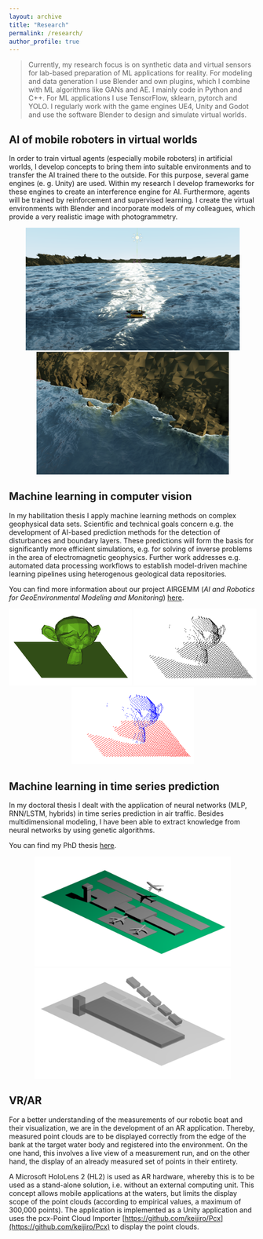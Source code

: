 ```yaml
---
layout: archive
title: "Research"
permalink: /research/
author_profile: true
---
```


> Currently, my research focus is on synthetic data and virtual sensors for lab-based preparation of ML applications for reality. For modeling and data generation I use Blender and own plugins, which I combine with ML algorithms like GANs and AE. I mainly code in Python and C++. For ML applications I use TensorFlow, sklearn, pytorch and YOLO. I regularly work with the game engines UE4, Unity and Godot and use the software Blender to design and simulate virtual worlds.

## AI of mobile roboters in virtual worlds 

In order to train virtual agents (especially mobile roboters) in artificial worlds, I develop concepts to bring them into suitable environments and to transfer the AI trained there to the outside. For this purpose, several game engines (e. g. Unity) are used. Within my research I develop frameworks for these engines to create an interference engine for AI. Furthermore, agents will be trained by reinforcement and supervised learning. I create the virtual environments with Blender and incorporate models of my colleagues, which provide a very realistic image with photogrammetry.

<center>
    <img src="../images/research/elisim4.png" alt="Sim1" height="250"/>
    <img src="../images/research/elisim2.png" alt="Sim2" height="250"/>
</center>

## Machine learning in computer vision 

In my habilitation thesis I apply machine learning methods on complex geophysical data sets. Scientific and technical goals concern e.g. the development of AI-based prediction methods for the detection of disturbances and boundary layers. These predictions will form the basis for significantly more efficient simulations, e.g. for solving of inverse problems in the area of electromagnetic geophysics. Further work addresses e.g. automated data processing workflows to establish model-driven machine learning pipelines using heterogenous geological data repositories.

You can find more information about our project AIRGEMM (*AI and Robotics for GeoEnvironmental Modeling and Monitoring*) [here](https://tu-freiberg.de/airgemm).

<center>
    <img src="../images/suz.png" alt="Mesh" width="250"/>
    <img src="../images/suz2.png" alt="Point cloud" width="250"/>
    <img src="../images/suz3.png" alt="Labeled point cloud" width="250"/>
</center>

## Machine learning in time series prediction

 In my doctoral thesis I dealt with the application of neural networks (MLP, RNN/LSTM, hybrids) in time series prediction in air traffic. Besides multidimensional modeling, I have been able to extract knowledge from neural networks by using genetic algorithms. 
 
 You can find my PhD thesis [here](https://nbn-resolving.org/urn:nbn:de:bsz:14-qucosa2-729299).
 
<center>
<img src="../images/research/vATM1.png" alt="Mesh" width="400"/>
<img src="../images/research/vATM2.png" alt="Point Cloud" width="400"/>
</center>

## VR/AR

For a better understanding of the measurements of our robotic boat and their visualization, we are in the development of an AR application. Thereby, measured point clouds are to be displayed correctly from the edge of the bank at the target water body and registered into the environment. On the one hand, this involves a live view of a measurement run, and on the other hand, the display of an already measured set of points in their entirety. 

A Microsoft HoloLens 2 (HL2) is used as AR hardware, whereby this is to be used as a stand-alone solution, i.e. without an external computing unit. This concept allows mobile applications at the waters, but limits the display scope of the point clouds (according to empirical values, a maximum of 300,000 points). The application is implemented as a Unity application and uses the pcx-Point Cloud Importer [https://github.com/keijiro/Pcx](https://github.com/keijiro/Pcx) to display the point clouds. 



<!--

Publications
======
  <ul>{% for post in site.publications %}
    {% include archive-single-cv.html %}
  {% endfor %}</ul>
  
Talks
======
  <ul>{% for post in site.talks %}
    {% include archive-single-talk-cv.html %}
  {% endfor %}</ul>



{% if author.googlescholar %}
  You can also find my articles on <u><a href="{{author.googlescholar}}">my Google Scholar profile</a>.</u>
{% endif %}

{% include base_path %}

{% for post in site.publications reversed %}
  {% include archive-single.html %}
{% endfor %}
-->
